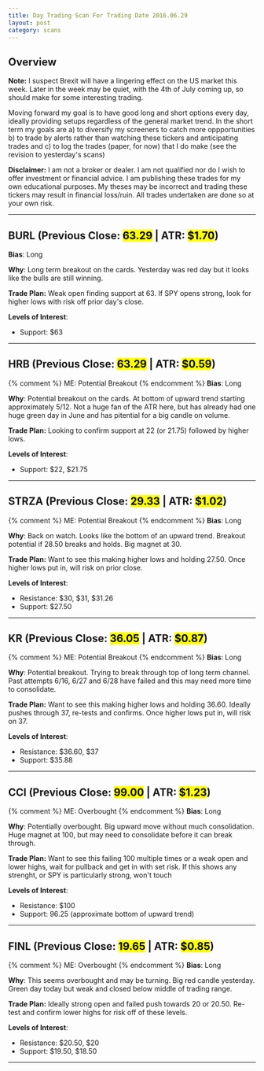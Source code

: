 ```yaml
---
title: Day Trading Scan For Trading Date 2016.06.29
layout: post
category: scans
---
```


Overview
--- 

**Note:** I suspect Brexit will have a lingering effect on the US market this week. Later in the week may be quiet, with the 4th of July coming up, so should make for some interesting trading.

Moving forward my goal is to have good long and short options every day, ideally providing setups regardless of the general market trend. In the short term my goals are a) to diversify my screeners to catch more oppportunities b) to trade by alerts rather than watching these tickers and anticipating trades and c) to log the trades (paper, for now) that I do make (see the revision to yesterday's scans)

**Disclaimer:** I am not a broker or dealer. I am not qualified nor do I wish to offer investment or financial advice. I am publishing these trades for my own educational purposes. My theses may be incorrect and trading these tickers may result in financial loss/ruin. All trades undertaken are done so at your own risk.

***

BURL (Previous Close: <mark>63.29</mark> | ATR: <mark>$1.70</mark>)
---
**Bias**: Long

**Why**: Long term breakout on the cards. Yesterday was red day but it looks like the bulls are still winning.  

**Trade Plan:** Weak open finding support at 63. If SPY opens strong, look for higher lows with risk off prior day's close.

**Levels of Interest**:

* Support: $63

***

HRB (Previous Close: <mark>63.29</mark> | ATR: <mark>$0.59</mark>)
---
{% comment %}
ME: Potential Breakout
{% endcomment %}
**Bias**: Long

**Why**: Potential breakout on the cards. At bottom of upward trend starting approximately 5/12. Not a huge fan of the ATR here, but has already had one huge green day in June and has pitential for a big candle on volume.

**Trade Plan:** Looking to confirm support at 22 (or 21.75) followed by higher lows. 

**Levels of Interest**:

* Support: $22, $21.75

***

STRZA (Previous Close: <mark>29.33</mark> | ATR: <mark>$1.02</mark>)
---
{% comment %}
ME: Potential Breakout
{% endcomment %}
**Bias**: Long

**Why**: Back on watch. Looks like the bottom of an upward trend. Breakout potential if 28.50 breaks and holds. Big magnet at 30.

**Trade Plan:**  Want to see this making higher lows and holding 27.50. Once higher lows put in, will risk on prior close.

**Levels of Interest**:

* Resistance: $30, $31, $31.26
* Support: $27.50

***

KR (Previous Close: <mark>36.05</mark> | ATR: <mark>$0.87</mark>)
---
{% comment %}
ME: Potential Breakout
{% endcomment %}
**Bias**: Long

**Why**: Potential breakout. Trying to break through top of long term channel. Past attempts 6/16, 6/27 and 6/28 have failed and this may need more time to consolidate. 

**Trade Plan:**  Want to see this making higher lows and holding 36.60. Ideally pushes through 37, re-tests and confirms. Once higher lows put in, will risk on 37.

**Levels of Interest**:

* Resistance: $36.60, $37
* Support: $35.88

***

CCI (Previous Close: <mark>99.00</mark> | ATR: <mark>$1.23</mark>)
---
{% comment %}
ME: Overbought
{% endcomment %}
**Bias**: Long

**Why**: Potentially overbought. Big upward move without much consolidation. Huge magnet at 100, but may need to consolidate before it can break through.

**Trade Plan:**  Want to see this failing 100 multiple times or a weak open and lower highs, wait for pullback and get in with set risk. If this shows any strenght, or SPY is particularly strong, won't touch

**Levels of Interest**:

* Resistance: $100
* Support: 96.25 (approximate bottom of upward trend)

***

FINL (Previous Close: <mark>19.65</mark> | ATR: <mark>$0.85</mark>)
---
{% comment %}
ME: Overbought
{% endcomment %}
**Bias**: Long

**Why**: This seems overbought and may be turning. Big red candle yesterday. Green day today but weak and closed below middle of trading range.

**Trade Plan:**  Ideally strong open and failed push towards 20 or 20.50. Re-test and confirm lower highs for risk off of these levels.

**Levels of Interest**:

* Resistance: $20.50, $20
* Support: $19.50, $18.50

***
